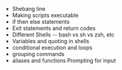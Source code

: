 * Shebang line
* Making scripts executable
* if then else statements
* Exit statements and return codes
* Different Shells -- bash vs sh vs zsh, etc
* Variables and quoting in shells
* conditional execution and loops
* grouping commands
* aliases and functions
Prompting for input
